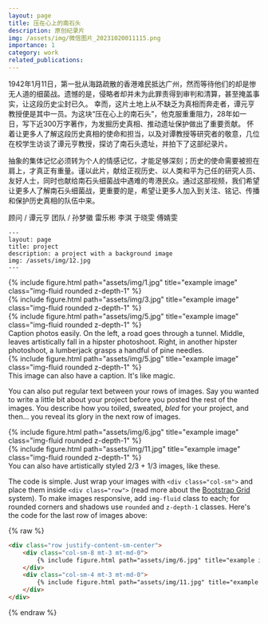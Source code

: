 ```yaml
---
layout: page
title: 压在心上的南石头
description: 原创纪录片
img: /assets/img/微信图片_20231020011115.png
importance: 1
category: work
related_publications: 
---
```



1942年1月11日，第一批从海路疏散的香港难民抵达广州，然而等待他们的却是惨无人道的细菌战。遗憾的是，侵略者却并未为此罪责得到审判和清算，甚至掩盖事实，让这段历史尘封已久。
幸而，这片土地上从不缺乏为真相而奔走者，谭元亨教授便是其中一员。为这块“压在心上的南石头”，他克服重重阻力，28年如一日，写下近300万字著作，为发掘历史真相、推动遗址保护做出了重要贡献。
怀着让更多人了解这段历史真相的使命和担当，以及对谭教授等研究者的敬意，几位在校学生访谈了谭元亨教授，探访了南石头遗址，并拍下了这部纪录片。

抽象的集体记忆必须转为个人的情感记忆，才能足够深刻；历史的使命需要被担在肩上，才真正有重量。谨以此片，献给正视历史、以人类和平为己任的研究人员、友好人士，同时也献给南石头细菌战中遇难的粤港民众。通过这部视频，我们希望让更多人了解南石头细菌战，更重要的是，希望让更多人加入到关注、铭记、传播和保护历史真相的队伍中来。

顾问 / 谭元亨
团队 / 孙梦徽 雷乐彬 李淇 于晓雯 傅婧雯

    ---
    layout: page
    title: project
    description: a project with a background image
    img: /assets/img/12.jpg
    ---

<div class="row">
    <div class="col-sm mt-3 mt-md-0">
        {% include figure.html path="assets/img/1.jpg" title="example image" class="img-fluid rounded z-depth-1" %}
    </div>
    <div class="col-sm mt-3 mt-md-0">
        {% include figure.html path="assets/img/3.jpg" title="example image" class="img-fluid rounded z-depth-1" %}
    </div>
    <div class="col-sm mt-3 mt-md-0">
        {% include figure.html path="assets/img/5.jpg" title="example image" class="img-fluid rounded z-depth-1" %}
    </div>
</div>
<div class="caption">
    Caption photos easily. On the left, a road goes through a tunnel. Middle, leaves artistically fall in a hipster photoshoot. Right, in another hipster photoshoot, a lumberjack grasps a handful of pine needles.
</div>
<div class="row">
    <div class="col-sm mt-3 mt-md-0">
        {% include figure.html path="assets/img/5.jpg" title="example image" class="img-fluid rounded z-depth-1" %}
    </div>
</div>
<div class="caption">
    This image can also have a caption. It's like magic.
</div>

You can also put regular text between your rows of images.
Say you wanted to write a little bit about your project before you posted the rest of the images.
You describe how you toiled, sweated, *bled* for your project, and then... you reveal its glory in the next row of images.


<div class="row justify-content-sm-center">
    <div class="col-sm-8 mt-3 mt-md-0">
        {% include figure.html path="assets/img/6.jpg" title="example image" class="img-fluid rounded z-depth-1" %}
    </div>
    <div class="col-sm-4 mt-3 mt-md-0">
        {% include figure.html path="assets/img/11.jpg" title="example image" class="img-fluid rounded z-depth-1" %}
    </div>
</div>
<div class="caption">
    You can also have artistically styled 2/3 + 1/3 images, like these.
</div>


The code is simple.
Just wrap your images with `<div class="col-sm">` and place them inside `<div class="row">` (read more about the <a href="https://getbootstrap.com/docs/4.4/layout/grid/">Bootstrap Grid</a> system).
To make images responsive, add `img-fluid` class to each; for rounded corners and shadows use `rounded` and `z-depth-1` classes.
Here's the code for the last row of images above:

{% raw %}
```html
<div class="row justify-content-sm-center">
    <div class="col-sm-8 mt-3 mt-md-0">
        {% include figure.html path="assets/img/6.jpg" title="example image" class="img-fluid rounded z-depth-1" %}
    </div>
    <div class="col-sm-4 mt-3 mt-md-0">
        {% include figure.html path="assets/img/11.jpg" title="example image" class="img-fluid rounded z-depth-1" %}
    </div>
</div>
```
{% endraw %}
